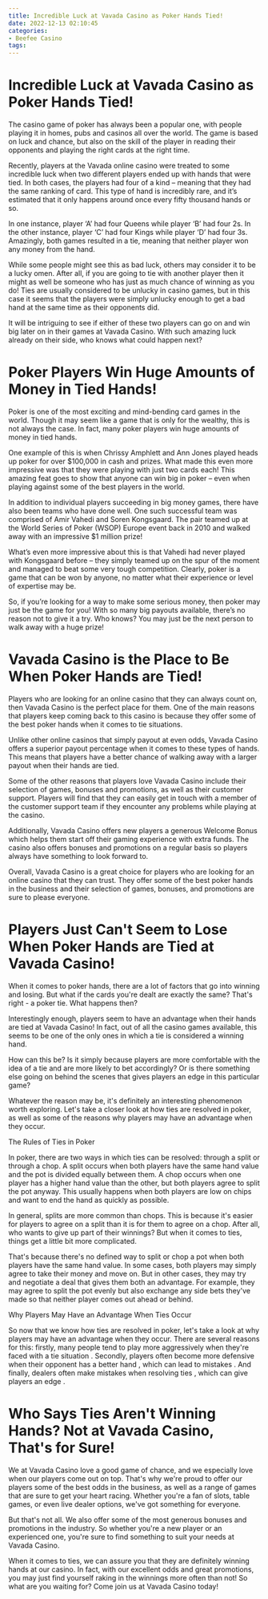```yaml
---
title: Incredible Luck at Vavada Casino as Poker Hands Tied!
date: 2022-12-13 02:10:45
categories:
- Beefee Casino
tags:
---
```



#  Incredible Luck at Vavada Casino as Poker Hands Tied!

The casino game of poker has always been a popular one, with people playing it in homes, pubs and casinos all over the world. The game is based on luck and chance, but also on the skill of the player in reading their opponents and playing the right cards at the right time.

Recently, players at the Vavada online casino were treated to some incredible luck when two different players ended up with hands that were tied. In both cases, the players had four of a kind – meaning that they had the same ranking of card. This type of hand is incredibly rare, and it’s estimated that it only happens around once every fifty thousand hands or so.

In one instance, player ‘A’ had four Queens while player ‘B’ had four 2s. In the other instance, player ‘C’ had four Kings while player ‘D’ had four 3s. Amazingly, both games resulted in a tie, meaning that neither player won any money from the hand.

While some people might see this as bad luck, others may consider it to be a lucky omen. After all, if you are going to tie with another player then it might as well be someone who has just as much chance of winning as you do! Ties are usually considered to be unlucky in casino games, but in this case it seems that the players were simply unlucky enough to get a bad hand at the same time as their opponents did.

It will be intriguing to see if either of these two players can go on and win big later on in their games at Vavada Casino. With such amazing luck already on their side, who knows what could happen next?

#  Poker Players Win Huge Amounts of Money in Tied Hands!

Poker is one of the most exciting and mind-bending card games in the world. Though it may seem like a game that is only for the wealthy, this is not always the case. In fact, many poker players win huge amounts of money in tied hands.

One example of this is when Chrissy Amphlett and Ann Jones played heads up poker for over $100,000 in cash and prizes. What made this even more impressive was that they were playing with just two cards each! This amazing feat goes to show that anyone can win big in poker – even when playing against some of the best players in the world.

In addition to individual players succeeding in big money games, there have also been teams who have done well. One such successful team was comprised of Amir Vahedi and Soren Kongsgaard. The pair teamed up at the World Series of Poker (WSOP) Europe event back in 2010 and walked away with an impressive $1 million prize!

What’s even more impressive about this is that Vahedi had never played with Kongsgaard before – they simply teamed up on the spur of the moment and managed to beat some very tough competition. Clearly, poker is a game that can be won by anyone, no matter what their experience or level of expertise may be.

So, if you’re looking for a way to make some serious money, then poker may just be the game for you! With so many big payouts available, there’s no reason not to give it a try. Who knows? You may just be the next person to walk away with a huge prize!

#  Vavada Casino is the Place to Be When Poker Hands are Tied!

Players who are looking for an online casino that they can always count on, then Vavada Casino is the perfect place for them. One of the main reasons that players keep coming back to this casino is because they offer some of the best poker hands when it comes to tie situations.

Unlike other online casinos that simply payout at even odds, Vavada Casino offers a superior payout percentage when it comes to these types of hands. This means that players have a better chance of walking away with a larger payout when their hands are tied.

Some of the other reasons that players love Vavada Casino include their selection of games, bonuses and promotions, as well as their customer support. Players will find that they can easily get in touch with a member of the customer support team if they encounter any problems while playing at the casino.

Additionally, Vavada Casino offers new players a generous Welcome Bonus which helps them start off their gaming experience with extra funds. The casino also offers bonuses and promotions on a regular basis so players always have something to look forward to.

Overall, Vavada Casino is a great choice for players who are looking for an online casino that they can trust. They offer some of the best poker hands in the business and their selection of games, bonuses, and promotions are sure to please everyone.

#  Players Just Can't Seem to Lose When Poker Hands are Tied at Vavada Casino!

When it comes to poker hands, there are a lot of factors that go into winning and losing. But what if the cards you're dealt are exactly the same? That's right - a poker tie. What happens then?

Interestingly enough, players seem to have an advantage when their hands are tied at Vavada Casino! In fact, out of all the casino games available, this seems to be one of the only ones in which a tie is considered a winning hand.

How can this be? Is it simply because players are more comfortable with the idea of a tie and are more likely to bet accordingly? Or is there something else going on behind the scenes that gives players an edge in this particular game?

Whatever the reason may be, it's definitely an interesting phenomenon worth exploring. Let's take a closer look at how ties are resolved in poker, as well as some of the reasons why players may have an advantage when they occur.

The Rules of Ties in Poker

In poker, there are two ways in which ties can be resolved: through a split or through a chop. A split occurs when both players have the same hand value and the pot is divided equally between them. A chop occurs when one player has a higher hand value than the other, but both players agree to split the pot anyway. This usually happens when both players are low on chips and want to end the hand as quickly as possible.

In general, splits are more common than chops. This is because it's easier for players to agree on a split than it is for them to agree on a chop. After all, who wants to give up part of their winnings? But when it comes to ties, things get a little bit more complicated.

That's because there's no defined way to split or chop a pot when both players have the same hand value. In some cases, both players may simply agree to take their money and move on. But in other cases, they may try and negotiate a deal that gives them both an advantage. For example, they may agree to split the pot evenly but also exchange any side bets they've made so that neither player comes out ahead or behind.

Why Players May Have an Advantage When Ties Occur

So now that we know how ties are resolved in poker, let's take a look at why players may have an advantage when they occur. There are several reasons for this: firstly, many people tend to play more aggressively when they're faced with a tie situation . Secondly, players often become more defensive when their opponent has a better hand , which can lead to mistakes . And finally, dealers often make mistakes when resolving ties , which can give players an edge .

#  Who Says Ties Aren't Winning Hands? Not at Vavada Casino, That's for Sure!

We at Vavada Casino love a good game of chance, and we especially love when our players come out on top. That's why we're proud to offer our players some of the best odds in the business, as well as a range of games that are sure to get your heart racing. Whether you're a fan of slots, table games, or even live dealer options, we've got something for everyone.

But that's not all. We also offer some of the most generous bonuses and promotions in the industry. So whether you're a new player or an experienced one, you're sure to find something to suit your needs at Vavada Casino.

When it comes to ties, we can assure you that they are definitely winning hands at our casino. In fact, with our excellent odds and great promotions, you may just find yourself raking in the winnings more often than not! So what are you waiting for? Come join us at Vavada Casino today!